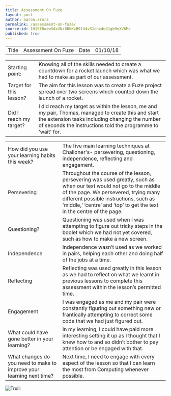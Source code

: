 ```yaml
---
title: Assessment On Fuze
layout: post
author: aaron.arora
permalink: /assessment-on-fuze/
source-id: 1H15fBaewSdxVNz8BkKzB9lU4vS1cnx4w31gb9eXV6Mc
published: true
---
```

<table>
  <tr>
    <td>Title</td>
    <td>Assessment On Fuze</td>
    <td>Date</td>
    <td>01/10/18</td>
  </tr>
</table>


<table>
  <tr>
    <td>Starting point:</td>
    <td>Knowing all of the skills needed to create a countdown for a rocket launch which was what we had to make as part of our assessment. </td>
  </tr>
  <tr>
    <td>Target for this lesson?</td>
    <td>The aim for this lesson was to create a Fuze project spread over two screens which counted down the launch of a rocket. </td>
  </tr>
  <tr>
    <td>Did I reach my target? </td>
    <td>I did reach my target as within the lesson, me and my pair, Thomas, managed to create this and start the extension tasks including changing the number of seconds the instructions told the programme to 'wait' for. </td>
  </tr>
</table>


<table>
  <tr>
    <td>How did you use your learning habits this week?</td>
    <td>The five main learning techniques at Challoner's- persevering, questioning, independence, reflecting and engagement.
</td>
  </tr>
  <tr>
    <td>Persevering</td>
    <td>Throughout the course of the lesson, persevering was used greatly, such as when our text would not go to the middle of the page. We persevered, trying many different possible instructions, such as 'middle,’ ‘centre’ and ‘top’ to get the text in the centre of the page. </td>
  </tr>
  <tr>
    <td>Questioning?</td>
    <td>Questioning was used when I was attempting to figure out tricky steps in the boolet which we had not yet covered, such as how to make a new screen. </td>
  </tr>
  <tr>
    <td>Independence</td>
    <td>Independence wasn’t used as we worked in pairs, helping each other and doing half of the jobs at a time. </td>
  </tr>
  <tr>
    <td>Reflecting</td>
    <td>Reflecting was used greatly in this lesson as we had to reflect on what we learnt in previous lessons to complete this assessment within the lesson’s permitted time. </td>
  </tr>
  <tr>
    <td>Engagement</td>
    <td>I was engaged as me and my pair were constantly figuring out something new or frantically attempting to correct some code that we had just figured out. </td>
  </tr>
  <tr>
    <td>What could have gone better in your learning?</td>
    <td>In my learning, I could have paid more interesting setting it up as I thought that I knew how to and so didn’t bother to pay attention or be engaged with that. </td>
  </tr>
  <tr>
    <td>What changes do you need to make to improve your learning next time?</td>
    <td>Next time, I need to engage with every aspect of the lesson so that I can learn the most from Computing whenever possible. </td>
  </tr>
</table>

<img src="https://www.geeky-gadgets.com/wp-content/uploads/2014/03/Fuze-Raspberry-Pi-Keyboard-Case.jpg" alt="Trulli">


